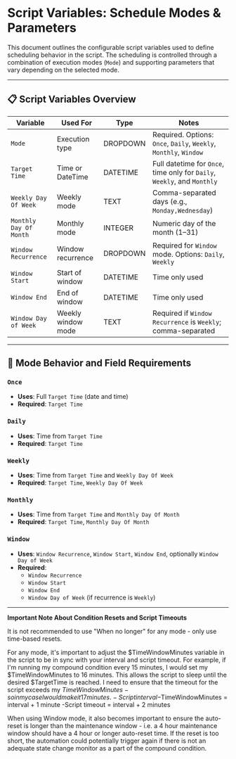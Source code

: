 # Script Variables: Schedule Modes & Parameters

This document outlines the configurable script variables used to define scheduling behavior in the script. The scheduling is controlled through a combination of execution modes (`Mode`) and supporting parameters that vary depending on the selected mode.

---

## 📋 Script Variables Overview

| Variable                  | Used For                  | Type      | Notes                                                                 |
|---------------------------|---------------------------|-----------|-----------------------------------------------------------------------|
| `Mode`                   | Execution type             | DROPDOWN  | Required. Options: `Once`, `Daily`, `Weekly`, `Monthly`, `Window`    |
| `Target Time`            | Time or DateTime           | DATETIME  | Full datetime for `Once`, time only for `Daily`, `Weekly`, and `Monthly` |
| `Weekly Day Of Week`     | Weekly mode                | TEXT      | Comma-separated days (e.g., `Monday,Wednesday`)                      |
| `Monthly Day Of Month`   | Monthly mode               | INTEGER   | Numeric day of the month (1–31)                                      |
| `Window Recurrence`      | Window recurrence          | DROPDOWN  | Required for `Window` mode. Options: `Daily`, `Weekly`               |
| `Window Start`           | Start of window            | DATETIME  | Time only used                                                       |
| `Window End`             | End of window              | DATETIME  | Time only used                                                       |
| `Window Day of Week`     | Weekly window mode         | TEXT      | Required if `Window Recurrence` is `Weekly`; comma-separated         |

---

## 🔄 Mode Behavior and Field Requirements

### `Once`
- **Uses**: Full `Target Time` (date and time)
- **Required**: `Target Time`

### `Daily`
- **Uses**: Time from `Target Time`
- **Required**: `Target Time`

### `Weekly`
- **Uses**: Time from `Target Time` and `Weekly Day Of Week`
- **Required**: `Target Time`, `Weekly Day Of Week`

### `Monthly`
- **Uses**: Time from `Target Time` and `Monthly Day Of Month`
- **Required**: `Target Time`, `Monthly Day Of Month`

### `Window`
- **Uses**: `Window Recurrence`, `Window Start`, `Window End`, optionally `Window Day of Week`
- **Required**:
  - `Window Recurrence`
  - `Window Start`
  - `Window End`
  - `Window Day of Week` (if recurrence is `Weekly`)

---
**Important Note About Condition Resets and Script Timeouts**

It is not recommended to use "When no longer" for any mode - only use time-based resets.

For any mode, it's important to adjust the $TimeWindowMinutes variable in the script to be in sync with your interval and script timeout. For example, if I'm running my compound condition every 15 minutes, I would set my $TimeWindowMinutes to 16 minutes. This allows the script to sleep until the desired $TargetTime is reached. I need to ensure that the timeout for the script exceeds my $TimeWindowMinutes - so in my case I would make it 17 minutes.
-Script interval
-$TimeWindowMinutes = interval + 1 minute
-Script timeout = interval + 2 minutes

When using Window mode, it also becomes important to ensure the auto-reset is longer than the maintenance window - i.e. a 4 hour maintenance window should have a 4 hour or longer auto-reset time. If the reset is too short, the automation could potentially trigger again if there is not an adequate state change monitor as a part of the compound condition.
